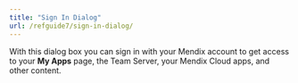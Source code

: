 ```yaml
---
title: "Sign In Dialog"
url: /refguide7/sign-in-dialog/
---
```

With this dialog box you can sign in with your Mendix account to get access to your **My Apps** page, the Team Server, your Mendix Cloud apps, and other content.
